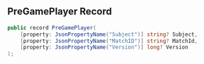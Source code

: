 ## PreGamePlayer Record

```csharp
public record PreGamePlayer(
    [property: JsonPropertyName("Subject")] string? Subject,
    [property: JsonPropertyName("MatchID")] string? MatchId,
    [property: JsonPropertyName("Version")] long? Version
);
```